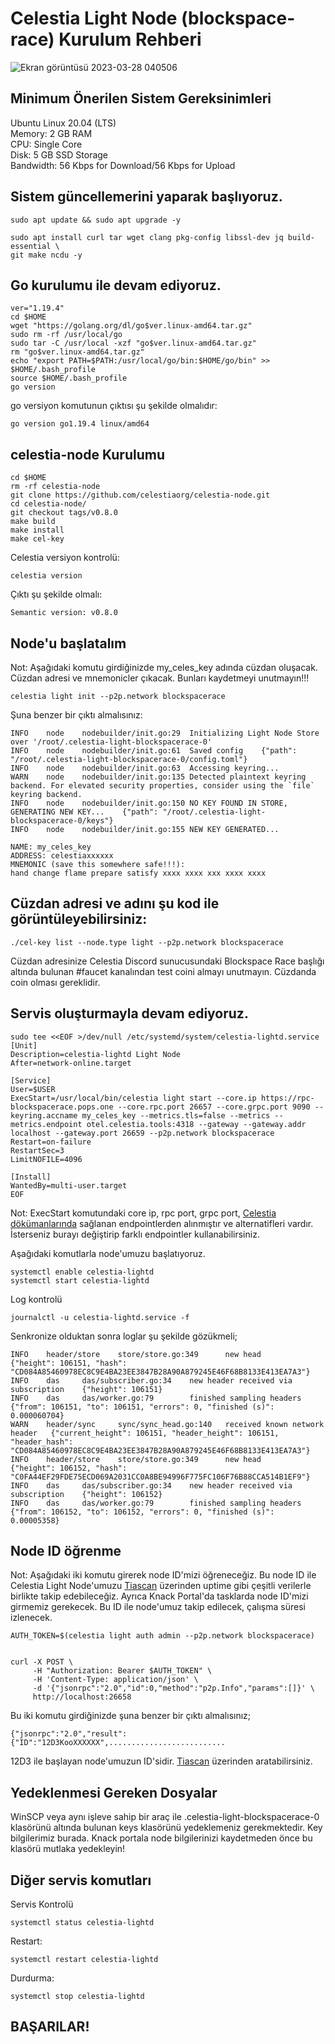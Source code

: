 # Celestia Light Node (blockspace-race) Kurulum Rehberi

![Ekran görüntüsü 2023-03-28 040506](https://user-images.githubusercontent.com/94050636/228100509-865911b0-e167-40e5-9049-7538e0017276.png)


## Minimum Önerilen Sistem Gereksinimleri

Ubuntu Linux 20.04 (LTS) <br/>
Memory: 2 GB RAM <br/>
CPU: Single Core <br/>
Disk: 5 GB SSD Storage <br/>
Bandwidth: 56 Kbps for Download/56 Kbps for Upload <br/>


## Sistem güncellemerini yaparak başlıyoruz.

```
sudo apt update && sudo apt upgrade -y

sudo apt install curl tar wget clang pkg-config libssl-dev jq build-essential \
git make ncdu -y
```

## Go kurulumu ile devam ediyoruz.

```
ver="1.19.4"
cd $HOME
wget "https://golang.org/dl/go$ver.linux-amd64.tar.gz"
sudo rm -rf /usr/local/go
sudo tar -C /usr/local -xzf "go$ver.linux-amd64.tar.gz"
rm "go$ver.linux-amd64.tar.gz"
echo "export PATH=$PATH:/usr/local/go/bin:$HOME/go/bin" >> $HOME/.bash_profile
source $HOME/.bash_profile
go version
```
go versiyon komutunun çıktısı şu şekilde olmalıdır:

```
go version go1.19.4 linux/amd64
```

## celestia-node Kurulumu

```
cd $HOME
rm -rf celestia-node
git clone https://github.com/celestiaorg/celestia-node.git
cd celestia-node/
git checkout tags/v0.8.0
make build
make install
make cel-key
```

Celestia versiyon kontrolü:

```
celestia version
```

Çıktı şu şekilde olmalı:

```
Semantic version: v0.8.0
```

## Node'u başlatalım

Not: Aşağıdaki komutu girdiğinizde my_celes_key adında cüzdan oluşacak. Cüzdan adresi ve mnemonicler çıkacak. Bunları kaydetmeyi unutmayın!!!

```
celestia light init --p2p.network blockspacerace
```

Şuna benzer bir çıktı almalısınız:

```
INFO    node    nodebuilder/init.go:29  Initializing Light Node Store over '/root/.celestia-light-blockspacerace-0'
INFO    node    nodebuilder/init.go:61  Saved config    {"path": "/root/.celestia-light-blockspacerace-0/config.toml"}
INFO    node    nodebuilder/init.go:63  Accessing keyring...
WARN    node    nodebuilder/init.go:135 Detected plaintext keyring backend. For elevated security properties, consider using the `file` keyring backend.
INFO    node    nodebuilder/init.go:150 NO KEY FOUND IN STORE, GENERATING NEW KEY...    {"path": "/root/.celestia-light-blockspacerace-0/keys"}
INFO    node    nodebuilder/init.go:155 NEW KEY GENERATED...

NAME: my_celes_key
ADDRESS: celestiaxxxxxx
MNEMONIC (save this somewhere safe!!!): 
hand change flame prepare satisfy xxxx xxxx xxx xxxx xxxx
```

## Cüzdan adresi ve adını şu kod ile görüntüleyebilirsiniz:

```
./cel-key list --node.type light --p2p.network blockspacerace
```

Cüzdan adresinize Celestia Discord sunucusundaki Blockspace Race başlığı altında bulunan #faucet kanalından test coini almayı unutmayın. Cüzdanda coin olması gereklidir.


## Servis oluşturmayla devam ediyoruz.

```
sudo tee <<EOF >/dev/null /etc/systemd/system/celestia-lightd.service
[Unit]
Description=celestia-lightd Light Node
After=network-online.target

[Service]
User=$USER
ExecStart=/usr/local/bin/celestia light start --core.ip https://rpc-blockspacerace.pops.one --core.rpc.port 26657 --core.grpc.port 9090 --keyring.accname my_celes_key --metrics.tls=false --metrics --metrics.endpoint otel.celestia.tools:4318 --gateway --gateway.addr localhost --gateway.port 26659 --p2p.network blockspacerace
Restart=on-failure
RestartSec=3
LimitNOFILE=4096

[Install]
WantedBy=multi-user.target
EOF
```

Not: ExecStart komutundaki core ip, rpc port, grpc port, [Celestia dökümanlarında](https://docs.celestia.org/nodes/blockspace-race/#rpc-endpoints) sağlanan endpointlerden alınmıştır ve alternatifleri vardır. İsterseniz burayı değiştirip farklı endpointler kullanabilirsiniz.

Aşağıdaki komutlarla node'umuzu başlatıyoruz.

```
systemctl enable celestia-lightd
systemctl start celestia-lightd
```

Log kontrolü

```
journalctl -u celestia-lightd.service -f
```

Senkronize olduktan sonra loglar şu şekilde gözükmeli;

```
INFO    header/store    store/store.go:349      new head        {"height": 106151, "hash": "CD084A85460978EC8C9E4BA23EE3847B28A90A879245E46F68B8133E413EA7A3"}
INFO    das     das/subscriber.go:34    new header received via subscription    {"height": 106151}
INFO    das     das/worker.go:79        finished sampling headers       {"from": 106151, "to": 106151, "errors": 0, "finished (s)": 0.000060704}
WARN    header/sync     sync/sync_head.go:140   received known network header   {"current_height": 106151, "header_height": 106151, "header_hash": "CD084A85460978EC8C9E4BA23EE3847B28A90A879245E46F68B8133E413EA7A3"}
INFO    header/store    store/store.go:349      new head        {"height": 106152, "hash": "C0FA44EF29FDE75ECD069A2031CC0A8BE94996F775FC106F76B88CCA514B1EF9"}
INFO    das     das/subscriber.go:34    new header received via subscription    {"height": 106152}
INFO    das     das/worker.go:79        finished sampling headers       {"from": 106152, "to": 106152, "errors": 0, "finished (s)": 0.00005358}
```

## Node ID öğrenme

Not: Aşağıdaki iki komutu girerek node ID'mizi öğreneceğiz. Bu node ID ile Celestia Light Node'umuzu [Tiascan](https://tiascan.com/light-nodes) üzerinden uptime gibi çeşitli verilerle birlikte takip edebileceğiz. Ayrıca Knack Portal'da tasklarda node ID'mizi girmemiz gerekecek. Bu ID ile node'umuz takip edilecek, çalışma süresi izlenecek.

```
AUTH_TOKEN=$(celestia light auth admin --p2p.network blockspacerace)


curl -X POST \
     -H "Authorization: Bearer $AUTH_TOKEN" \
     -H 'Content-Type: application/json' \
     -d '{"jsonrpc":"2.0","id":0,"method":"p2p.Info","params":[]}' \
     http://localhost:26658
```

Bu iki komutu girdiğinizde şuna benzer bir çıktı almalısınız;

```
{"jsonrpc":"2.0","result":{"ID":"12D3KooXXXXXX",..........................
```

12D3 ile başlayan node'umuzun ID'sidir. [Tiascan](https://tiascan.com/light-nodes) üzerinden aratabilirsiniz.

## Yedeklenmesi Gereken Dosyalar

WinSCP veya aynı işleve sahip bir araç ile .celestia-light-blockspacerace-0 klasörünü altında bulunan keys klasörünü yedeklemeniz gerekmektedir. Key bilgilerimiz burada. Knack portala node bilgilerinizi kaydetmeden önce bu klasörü mutlaka yedekleyin!


## Diğer servis komutları

Servis Kontrolü

```
systemctl status celestia-lightd
```

Restart:

```
systemctl restart celestia-lightd
```

Durdurma:

```
systemctl stop celestia-lightd
```

## BAŞARILAR!
